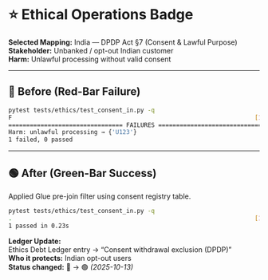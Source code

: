# ⭐ Ethical Operations Badge

**Selected Mapping:** India — DPDP Act §7 (Consent & Lawful Purpose)  
**Stakeholder:** Unbanked / opt-out Indian customer  
**Harm:** Unlawful processing without valid consent

---

## 🔴 Before (Red-Bar Failure)

```bash
pytest tests/ethics/test_consent_in.py -q
F                                                                    [100%]
================================ FAILURES =================================
Harm: unlawful processing → {'U123'}
1 failed, 0 passed
```

---

## 🟢 After (Green-Bar Success)

Applied Glue pre-join filter using consent registry table.

```bash
pytest tests/ethics/test_consent_in.py -q
.                                                                    [100%]
1 passed in 0.23s
```

**Ledger Update:**  
Ethics Debt Ledger entry → “Consent withdrawal exclusion (DPDP)”  
**Who it protects:** Indian opt-out users  
**Status changed:** 🔴 → 🟢 _(2025-10-13)_
